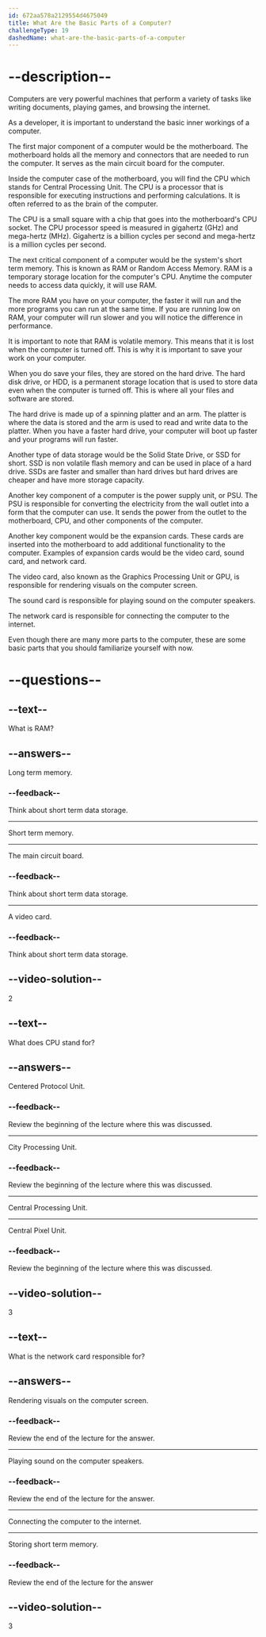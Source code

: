 ```yaml
---
id: 672aa578a2129554d4675049
title: What Are the Basic Parts of a Computer?
challengeType: 19
dashedName: what-are-the-basic-parts-of-a-computer
---
```


# --description--

Computers are very powerful machines that perform a variety of tasks like writing documents, playing games, and browsing the internet.

As a developer, it is important to understand the basic inner workings of a computer.

The first major component of a computer would be the motherboard. The motherboard holds all the memory and connectors that are needed to run the computer. It serves as the main circuit board for the computer.

Inside the computer case of the motherboard, you will find the CPU which stands for Central Processing Unit. The CPU is a processor that is responsible for executing instructions and performing calculations. It is often referred to as the brain of the computer.

The CPU is a small square with a chip that goes into the motherboard's CPU socket. The CPU processor speed is measured in gigahertz (GHz) and mega-hertz (MHz). Gigahertz is a billion cycles per second and mega-hertz is a million cycles per second.

The next critical component of a computer would be the system's short term memory. This is known as RAM or Random Access Memory. RAM is a temporary storage location for the computer's CPU. Anytime the computer needs to access data quickly, it will use RAM.

The more RAM you have on your computer, the faster it will run and the more programs you can run at the same time. If you are running low on RAM, your computer will run slower and you will notice the difference in performance.

It is important to note that RAM is volatile memory. This means that it is lost when the computer is turned off. This is why it is important to save your work on your computer.

When you do save your files, they are stored on the hard drive. The hard disk drive, or HDD, is a permanent storage location that is used to store data even when the computer is turned off. This is where all your files and software are stored.

The hard drive is made up of a spinning platter and an arm. The platter is where the data is stored and the arm is used to read and write data to the platter. When you have a faster hard drive, your computer will boot up faster and your programs will run faster.

Another type of data storage would be the Solid State Drive, or SSD for short. SSD is non volatile flash memory and can be used in place of a hard drive. SSDs are faster and smaller than hard drives but hard drives are cheaper and have more storage capacity.

Another key component of a computer is the power supply unit, or PSU. The PSU is responsible for converting the electricity from the wall outlet into a form that the computer can use. It sends the power from the outlet to the motherboard, CPU, and other components of the computer.

Another key component would be the expansion cards. These cards are inserted into the motherboard to add additional functionality to the computer. Examples of expansion cards would be the video card, sound card, and network card.

The video card, also known as the Graphics Processing Unit or GPU, is responsible for rendering visuals on the computer screen.

The sound card is responsible for playing sound on the computer speakers.

The network card is responsible for connecting the computer to the internet.

Even though there are many more parts to the computer, these are some basic parts that you should familiarize yourself with now.

# --questions--

## --text--

What is RAM?

## --answers--

Long term memory.

### --feedback--

Think about short term data storage.

---

Short term memory.

---

The main circuit board.

### --feedback--

Think about short term data storage.

---

A video card.

### --feedback--

Think about short term data storage.

## --video-solution--

2

## --text--

What does CPU stand for?

## --answers--

Centered Protocol Unit.

### --feedback--

Review the beginning of the lecture where this was discussed.

---

City Processing Unit.

### --feedback--

Review the beginning of the lecture where this was discussed.

---

Central Processing Unit.

---

Central Pixel Unit.

### --feedback--

Review the beginning of the lecture where this was discussed.

## --video-solution--

3

## --text--

What is the network card responsible for?

## --answers--

Rendering visuals on the computer screen.

### --feedback--

Review the end of the lecture for the answer.

---

Playing sound on the computer speakers.

### --feedback--

Review the end of the lecture for the answer.

---

Connecting the computer to the internet.

---

Storing short term memory.

### --feedback--

Review the end of the lecture for the answer

## --video-solution--

3
